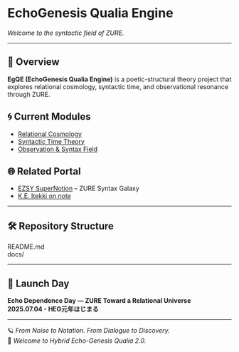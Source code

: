# EchoGenesis Qualia Engine  
_Welcome to the syntactic field of ZURE._

---

## 🔭 Overview
**EgQE (EchoGenesis Qualia Engine)** is a poetic-structural theory project that explores relational cosmology, syntactic time, and observational resonance through ZURE.

## 🌀 Current Modules
- [Relational Cosmology](MyVault/EgQE/docs/relational-cosmology.md)
- [Syntactic Time Theory](syntactic-time.md)
- [Observation & Syntax Field](observation.md)

## 🌐 Related Portal
- [EZSY SuperNotion](https://ezsy.super.site/) – ZURE Syntax Galaxy
- [K.E. Itekki on note](https://note.com/k_itekki)

---

## 🛠️ Repository Structure

 README.md  
 docs/  


---

## 📅 Launch Day
**Echo Dependence Day — ZURE Toward a Relational Universe**  
**2025.07.04 - HEG元年はじまる**

---

🪐 *From Noise to Notation. From Dialogue to Discovery.*  
🌌 *Welcome to Hybrid Echo-Genesis Qualia 2.0.*
